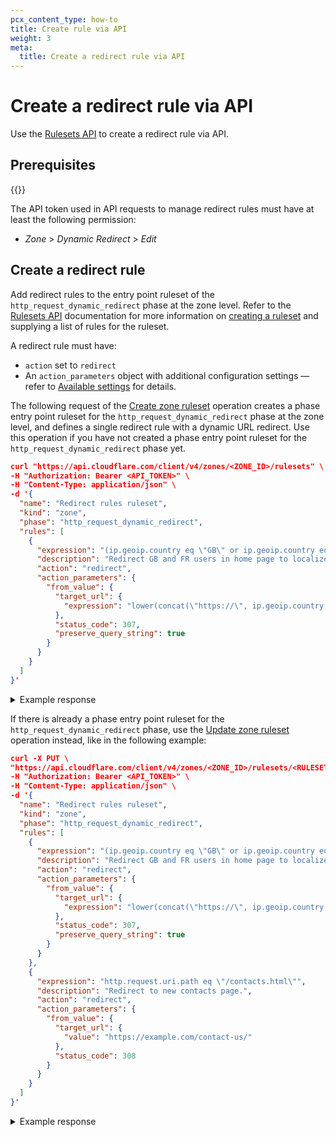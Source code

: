 ```yaml
---
pcx_content_type: how-to
title: Create rule via API
weight: 3
meta:
  title: Create a redirect rule via API
---
```


# Create a redirect rule via API

Use the [Rulesets API](/ruleset-engine/rulesets-api/) to create a redirect rule via API.

## Prerequisites

{{<render file="url-forwarding/_requires-proxied-site.md">}}

The API token used in API requests to manage redirect rules must have at least the following permission:

* _Zone_ > _Dynamic Redirect_ > _Edit_

## Create a redirect rule

Add redirect rules to the entry point ruleset of the `http_request_dynamic_redirect` phase at the zone level. Refer to the [Rulesets API](/ruleset-engine/rulesets-api/) documentation for more information on [creating a ruleset](/ruleset-engine/rulesets-api/create/) and supplying a list of rules for the ruleset.

A redirect rule must have:

* `action` set to `redirect`
* An `action_parameters` object with additional configuration settings — refer to [Available settings](/rules/url-forwarding/single-redirects/settings/) for details.

The following request of the [Create zone ruleset](/api/operations/zone-rulesets-create-a-zone-ruleset) operation creates a phase entry point ruleset for the `http_request_dynamic_redirect` phase at the zone level, and defines a single redirect rule with a dynamic URL redirect. Use this operation if you have not created a phase entry point ruleset for the `http_request_dynamic_redirect` phase yet.

```json
curl "https://api.cloudflare.com/client/v4/zones/<ZONE_ID>/rulesets" \
-H "Authorization: Bearer <API_TOKEN>" \
-H "Content-Type: application/json" \
-d '{
  "name": "Redirect rules ruleset",
  "kind": "zone",
  "phase": "http_request_dynamic_redirect",
  "rules": [
    {
      "expression": "(ip.geoip.country eq \"GB\" or ip.geoip.country eq \"FR\") and http.request.uri.path eq \"/\"",
      "description": "Redirect GB and FR users in home page to localized site.",
      "action": "redirect",
      "action_parameters": {
        "from_value": {
          "target_url": {
            "expression": "lower(concat(\"https://\", ip.geoip.country, \".example.com\"))"
          },
          "status_code": 307,
          "preserve_query_string": true
        }
      }
    }
  ]
}'
```

<details>
<summary>Example response</summary>
<div>

```json
{
  "result": {
    "id": "528f4f03bf0da53a29907199625867be",
    "name": "Redirect rules ruleset",
    "kind": "zone",
    "version": "1",
    "rules": [
      {
        "id": "235e557b92fd4e5e8753ee665a9ddd75",
        "version": "1",
        "expression": "(ip.geoip.country eq \"GB\" or ip.geoip.country eq \"FR\") and http.request.uri.path eq \"/\"",
        "description": "Redirect GB and FR users in home page to localized site.",
        "action": "redirect",
        "action_parameters": {
          "from_value": {
            "target_url": {
              "expression": "lower(concat(\"https://\", ip.geoip.country, \".example.com\"))"
            },
            "status_code": 307,
            "preserve_query_string": true
          }
        },
        "last_updated": "2022-09-28T09:20:42Z",
      }
    ],
    "last_updated": "2022-09-28T09:20:42Z",
    "phase": "http_request_dynamic_redirect"
  },
  "success": true,
  "errors": [],
  "messages": []
}
```

</div>
</details>

If there is already a phase entry point ruleset for the `http_request_dynamic_redirect` phase, use the [Update zone ruleset](/api/operations/zone-rulesets-update-a-zone-ruleset) operation instead, like in the following example:

```json
curl -X PUT \
"https://api.cloudflare.com/client/v4/zones/<ZONE_ID>/rulesets/<RULESET_ID>" \
-H "Authorization: Bearer <API_TOKEN>" \
-H "Content-Type: application/json" \
-d '{
  "name": "Redirect rules ruleset",
  "kind": "zone",
  "phase": "http_request_dynamic_redirect",
  "rules": [
    {
      "expression": "(ip.geoip.country eq \"GB\" or ip.geoip.country eq \"FR\") and http.request.uri.path eq \"/\"",
      "description": "Redirect GB and FR users in home page to localized site.",
      "action": "redirect",
      "action_parameters": {
        "from_value": {
          "target_url": {
            "expression": "lower(concat(\"https://\", ip.geoip.country, \".example.com\"))"
          },
          "status_code": 307,
          "preserve_query_string": true
        }
      }
    },
    {
      "expression": "http.request.uri.path eq \"/contacts.html\"",
      "description": "Redirect to new contacts page.",
      "action": "redirect",
      "action_parameters": {
        "from_value": {
          "target_url": {
            "value": "https://example.com/contact-us/"
          },
          "status_code": 308
        }
      }
    }
  ]
}'
```

<details>
<summary>Example response</summary>
<div>

```json
{
  "result": {
    "id": "528f4f03bf0da53a29907199625867be",
    "name": "Redirect rules ruleset",
    "description": "",
    "kind": "zone",
    "version": "2",
    "rules": [
      {
        "id": "235e557b92fd4e5e8753ee665a9ddd75",
        "version": "1",
        "action": "redirect",
        "action_parameters": {
          "from_value": {
            "target_url": {
              "expression": "lower(concat(\"https://\", ip.geoip.country, \".example.com\"))"
            },
            "status_code": 307,
            "preserve_query_string": true
          }
        },
        "expression": "(ip.geoip.country eq \"GB\" or ip.geoip.country eq \"FR\") and http.request.uri.path eq \"/\"",
        "description": "Redirect GB and FR users in home page to localized site.",
        "last_updated": "2022-10-03T15:38:51.658387Z",
        "ref": "235e557b92fd4e5e8753ee665a9ddd75",
        "enabled": true
      },
      {
        "id": "cfad5efbfcd1440fb5b30cf30f95ece3",
        "version": "1",
        "action": "redirect",
        "action_parameters": {
          "from_value": {
            "target_url": {
              "value": "https://example.com/contact-us/"
            },
            "status_code": 308
          }
        },
        "expression": "http.request.uri.path eq \"/contacts.html\"",
        "description": "Redirect to new contacts page.",
        "last_updated": "2022-10-03T15:38:51.658387Z",
        "ref": "cfad5efbfcd1440fb5b30cf30f95ece3",
        "enabled": true
      }
    ],
    "last_updated": "2022-10-03T15:38:51.658387Z",
    "phase": "http_request_dynamic_redirect"
  },
  "success": true,
  "errors": [],
  "messages": []
}
```

</div>
</details>
